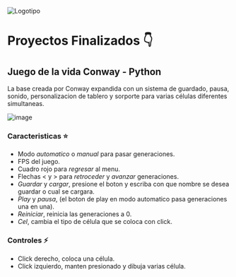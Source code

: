 ![Logotipo](https://github.com/DanielCarrenoMar/CubiTz/assets/144462396/f673494d-f016-4eb2-bbd1-7abf1c196fbc)

# Proyectos Finalizados 👇
## Juego de la vida Conway - **Python**
La base creada por Conway expandida con un sistema de guardado, pausa, sonido, personalizacion de tablero 
y sorporte para varias células diferentes simultaneas.

![image](https://github.com/DanielCarrenoMar/CubiTz/assets/144462396/54f22e25-d8de-49c1-b66a-17ba48cf84c7)

### Caracteristicas ⭐
- Modo *automatico* o *manual* para pasar generaciones.
- FPS del juego.
- Cuadro rojo para *regresar* al menu.
- Flechas < y > para *retroceder* y *avanzar* generaciones.
- *Guardar* y *cargar*, presione el boton y escriba con que nombre se desea guardar o cual se cargara.
- *Play* y *pausa*, (el boton de play en modo automatico pasa generaciones una en una).
- *Reiniciar*, reinicia las generaciones a 0.
- *Cel*, cambia el tipo de célula que se coloca con click.
### Controles ⚡
- Click derecho, coloca una célula.
- Click izquierdo, manten presionado y dibuja varias célula.
